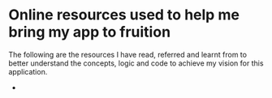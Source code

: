 # Online resources used to help me bring my app to fruition
The following are the resources I have read, referred and learnt from to better understand the concepts, logic and code to achieve my vision for this application.

- 